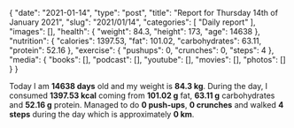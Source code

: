 {
    "date": "2021-01-14",
    "type": "post",
    "title": "Report for Thursday 14th of January 2021",
    "slug": "2021\/01\/14",
    "categories": [
        "Daily report"
    ],
    "images": [],
    "health": {
        "weight": 84.3,
        "height": 173,
        "age": 14638
    },
    "nutrition": {
        "calories": 1397.53,
        "fat": 101.02,
        "carbohydrates": 63.11,
        "protein": 52.16
    },
    "exercise": {
        "pushups": 0,
        "crunches": 0,
        "steps": 4
    },
    "media": {
        "books": [],
        "podcast": [],
        "youtube": [],
        "movies": [],
        "photos": []
    }
}

Today I am <strong>14638 days</strong> old and my weight is <strong>84.3 kg</strong>. During the day, I consumed <strong>1397.53 kcal</strong> coming from <strong>101.02 g</strong> fat, <strong>63.11 g</strong> carbohydrates and <strong>52.16 g</strong> protein. Managed to do <strong>0 push-ups</strong>, <strong>0 crunches</strong> and walked <strong>4 steps</strong> during the day which is approximately <strong>0 km</strong>.